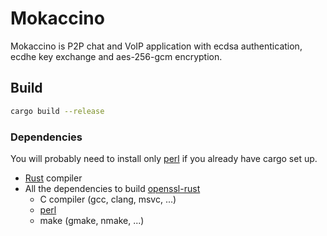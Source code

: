 # Mokaccino

Mokaccino is P2P chat and VoIP application with ecdsa authentication, ecdhe key exchange and aes-256-gcm encryption.

## Build

```bash
cargo build --release
```

### Dependencies

You will probably need to install only [perl](https://www.perl.org/) if you already have cargo set up.

- [Rust](https://www.rust-lang.org/) compiler
- All the dependencies to build [openssl-rust](https://docs.rs/openssl/latest/openssl/)
  - C compiler (gcc, clang, msvc, ...)
  - [perl](https://www.perl.org/)
  - make (gmake, nmake, ...)

